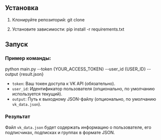 ## Установка

1. Клонируйте репозиторий:
git clone

2. Установите зависимости:
pip install -r requirements.txt

## Запуск

### Пример команды:

python main.py --token {YOUR_ACCESS_TOKEN} --user_id {USER_ID} --output {result.json}

- `token`: Ваш токен доступа к VK API (обязательно).
- `user_id`: Идентификатор пользователя (опционально, по умолчанию используется текущий).
- `output`: Путь к выходному JSON-файлу (опционально, по умолчанию `vk_data.json`).

### Результат

Файл `vk_data.json` будет содержать информацию о пользователе, его подписчиках, подписках и группах в формате JSON.